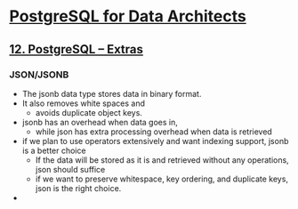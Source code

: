 # [PostgreSQL for Data Architects](https://www.safaribooksonline.com/library/view/postgresql-for-data/9781783288601/)


## [12. PostgreSQL – Extras](https://www.safaribooksonline.com/library/view/postgresql-for-data/9781783288601/ch12.html)
### JSON/JSONB
* The jsonb data type stores data in binary format.
* It also removes white spaces and
	* avoids duplicate object keys.
* jsonb has an overhead when data goes in,
	* while json has extra processing overhead when data is retrieved
* if we plan to use operators extensively and want indexing support, jsonb is a better choice
	* If the data will be stored as it is and retrieved without any operations, json should suffice
	* if we want to preserve whitespace, key ordering, and duplicate keys, json is the right choice.
* 
